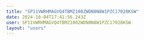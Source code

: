 ```yaml
---
title: "SP11VWRHMAGVQ4TBMZ100ZWDN0N8W1PZC17028KSW"
date: 2024-10-04T17:41:56.243Z
user: SP11VWRHMAGVQ4TBMZ100ZWDN0N8W1PZC17028KSW
layout: "users"
---
```

    